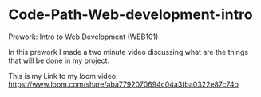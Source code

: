 # Code-Path-Web-development-intro
Prework: Intro to Web Development (WEB101)

In this prework I made a two minute video discussing what are the things that will be done in my project.

This is my Link to my loom video: https://www.loom.com/share/aba7792070694c04a3fba0322e87c74b
